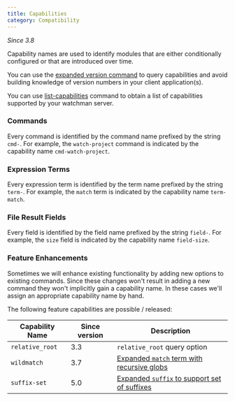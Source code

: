 ```yaml
---
title: Capabilities
category: Compatibility
---
```


_Since 3.8_

Capability names are used to identify modules that are either conditionally
configured or that are introduced over time.

You can use the [expanded version command](cmd/version.md) to query capabilities
and avoid building knowledge of version numbers in your client application(s).

You can use [list-capabilities](cmd/list-capabilities.md) command to obtain a
list of capabilities supported by your watchman server.

### Commands

Every command is identified by the command name prefixed by the string `cmd-`.
For example, the `watch-project` command is indicated by the capability name
`cmd-watch-project`.

### Expression Terms

Every expression term is identified by the term name prefixed by the string
`term-`. For example, the `match` term is indicated by the capability name
`term-match`.

### File Result Fields

Every field is identified by the field name prefixed by the string `field-`. For
example, the `size` field is indicated by the capability name `field-size`.

### Feature Enhancements

Sometimes we will enhance existing functionality by adding new options to
existing commands. Since these changes won't result in adding a new command they
won't implicitly gain a capability name. In these cases we'll assign an
appropriate capability name by hand.

The following feature capabilities are possible / released:

| Capability Name | Since version | Description                                                              |
| --------------- | ------------- | ------------------------------------------------------------------------ |
| `relative_root` | 3.3           | `relative_root` query option                                             |
| `wildmatch`     | 3.7           | [Expanded `match` term with recursive globs](expr/match.md#wildmatch)    |
| `suffix-set`    | 5.0           | [Expanded `suffix` to support set of suffixes](expr/suffix.md#suffixset) |
